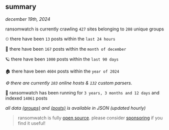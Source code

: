
## summary
_december 19th, 2024_

ransomwatch is currently crawling `427` sites belonging to `208` unique groups

⏲ there have been `13` posts within the `last 24 hours`

🦈 there have been `167` posts within the `month of december`

🪐 there have been `1000` posts within the `last 90 days`

🏚 there have been `4604` posts within the `year of 2024`

_⚙️ there are currently `103` online hosts & `132` custom parsers._

🦕 ransomwatch has been running for `3 years, 3 months and 12 days` and indexed `14061` posts

_all data  [(groups)](http://ransomwhat.telemetry.ltd/groups) and [(posts)](http://ransomwhat.telemetry.ltd/posts) is available in JSON (updated hourly)_

> ransomwatch is fully [open source](https://github.com/joshhighet/ransomwatch#ransomwatch--). please consider [sponsoring](https://github.com/sponsors/joshhighet) if you find it useful!
